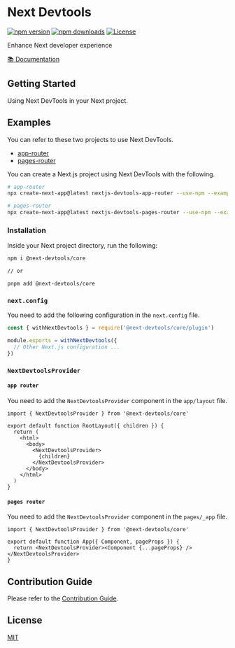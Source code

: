 # Next Devtools

[![npm version][npm-version-src]][npm-version-href]
[![npm downloads][npm-downloads-src]][npm-downloads-href]
[![License][license-src]][license-href]

<p>
Enhance Next developer experience
</p>

<p>
  <a href="https://next-devtools.vercel.app/">📚 Documentation</a>
</p>

## Getting Started

Using Next DevTools in your Next project.

## Examples

You can refer to these two projects to use Next DevTools.

- [app-router](./examples/app-router/)
- [pages-router](./examples/pages-router/)

You can create a Next.js project using Next DevTools with the following.

```bash
# app-router
npx create-next-app@latest nextjs-devtools-app-router --use-npm --example "https://github.com/xinyao27/next-devtools/tree/main/examples/app-router"

# pages-router
npx create-next-app@latest nextjs-devtools-pages-router --use-npm --example "https://github.com/xinyao27/next-devtools/tree/main/examples/pages-router"
```

### Installation

Inside your Next project directory, run the following:

```bash
npm i @next-devtools/core

// or

pnpm add @next-devtools/core
```

### `next.config`

You need to add the following configuration in the `next.config` file.

```js
const { withNextDevtools } = require('@next-devtools/core/plugin')

module.exports = withNextDevtools({
  // Other Next.js configuration ...
})
```

### `NextDevtoolsProvider`

#### `app router`

You need to add the `NextDevtoolsProvider` component in the `app/layout` file.

```tsx
import { NextDevtoolsProvider } from '@next-devtools/core'

export default function RootLayout({ children }) {
  return (
    <html>
      <body>
        <NextDevtoolsProvider>
          {children}
        </NextDevtoolsProvider>
      </body>
    </html>
  )
}
```

#### `pages router`

You need to add the `NextDevtoolsProvider` component in the `pages/_app` file.

```tsx
import { NextDevtoolsProvider } from '@next-devtools/core'

export default function App({ Component, pageProps }) {
  return <NextDevtoolsProvider><Component {...pageProps} /></NextDevtoolsProvider>
}
```

## Contribution Guide

Please refer to the [Contribution Guide](https://next-devtools.vercel.app/guide/contributing).

## License

[MIT](./LICENSE)

<!-- Badges -->

[npm-version-src]: https://img.shields.io/npm/v/@next-devtools/core/latest.svg?style=flat&colorA=111111&colorB=ffffff
[npm-version-href]: https://npmjs.com/package/@next-devtools/core
[npm-downloads-src]: https://img.shields.io/npm/dt/@next-devtools/core.svg?style=flat&colorA=111111&colorB=ffffff
[npm-downloads-href]: https://npmjs.com/package/@next-devtools/core
[license-src]: https://img.shields.io/npm/l/@next-devtools/core.svg?style=flat&colorA=111111&colorB=ffffff
[license-href]: https://npmjs.com/package/@next-devtools/core
